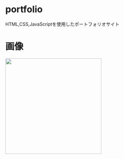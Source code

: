 # portfolio
HTML,CSS,JavaScriptを使用したポートフォリオサイト

# 画像

<img src="https://user-images.githubusercontent.com/92189386/157843327-2ef2db75-ff6e-4c78-80d3-966421c50302.png" height="300">


